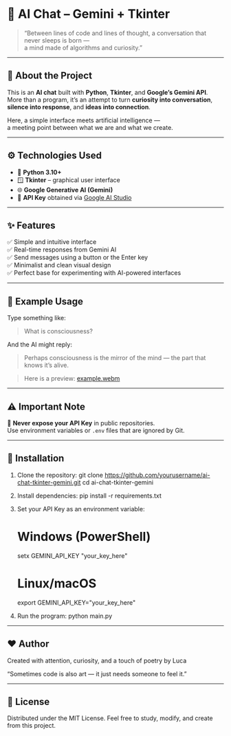 # 💬 AI Chat – Gemini + Tkinter

> “Between lines of code and lines of thought, a conversation that never sleeps is born —  
> a mind made of algorithms and curiosity.”  

---

## 🧠 About the Project

This is an **AI chat** built with **Python**, **Tkinter**, and **Google’s Gemini API**.  
More than a program, it’s an attempt to turn **curiosity into conversation**,  
**silence into response**, and **ideas into connection**.

Here, a simple interface meets artificial intelligence —  
a meeting point between what we are and what we create.

---

## ⚙️ Technologies Used

- 🐍 **Python 3.10+**  
- 🪟 **Tkinter** – graphical user interface  
- 🌐 **Google Generative AI (Gemini)**  
- 🔑 **API Key** obtained via [Google AI Studio](https://makersuite.google.com/)

---

## ✨ Features

✅ Simple and intuitive interface  
✅ Real-time responses from Gemini AI  
✅ Send messages using a button or the Enter key  
✅ Minimalist and clean visual design  
✅ Perfect base for experimenting with AI-powered interfaces  

---

## 💬 Example Usage

Type something like:

> What is consciousness?

And the AI might reply:

> Perhaps consciousness is the mirror of the mind — the part that knows it’s alive.

> Here is a preview:
[example.webm](https://github.com/user-attachments/assets/37ffd177-344f-4dd1-aa4c-e1d7bc381824)

---

## ⚠️ Important Note

🚫 **Never expose your API Key** in public repositories.  
Use environment variables or `.env` files that are ignored by Git.

---

## 🧩 Installation

1. Clone the repository:
   git clone https://github.com/yourusername/ai-chat-tkinter-gemini.git
   cd ai-chat-tkinter-gemini

2. Install dependencies:
    pip install -r requirements.txt

3. Set your API Key as an environment variable:
    # Windows (PowerShell)
    setx GEMINI_API_KEY "your_key_here"

    # Linux/macOS
    export GEMINI_API_KEY="your_key_here"

4. Run the program:
    python main.py

---

## ❤️ Author

Created with attention, curiosity, and a touch of poetry by Luca

“Sometimes code is also art — it just needs someone to feel it.”

---

## 📜 License

Distributed under the MIT License.
Feel free to study, modify, and create from this project.
